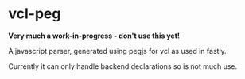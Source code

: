 # vcl-peg

**Very much a work-in-progress - don't use this yet!**

A javascript parser, generated using pegjs for vcl as used in fastly.

Currently it can only handle backend declarations so is not much use.



